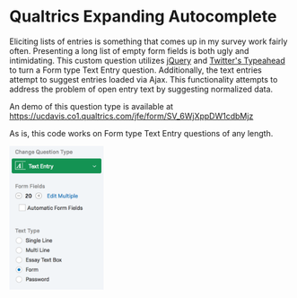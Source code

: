 Qualtrics Expanding Autocomplete
====

Eliciting lists of entries is something that comes up in my survey work fairly often. Presenting a long list of empty form fields is both ugly and intimidating. This custom question utilizes [jQuery](https://jquery.com/) and [Twitter's Typeahead](https://twitter.github.io/typeahead.js/) to turn a Form type Text Entry question. Additionally, the text entries attempt to suggest entries loaded via Ajax. This functionality attempts to address the problem of open entry text by suggesting normalized data.

An demo of this question type is available at https://ucdavis.co1.qualtrics.com/jfe/form/SV_6WjXppDW1cdbMjz

As is, this code works on Form type Text Entry questions of any length.

<img src="questionType.png" height="256" title="Form Text Entry question"/>
